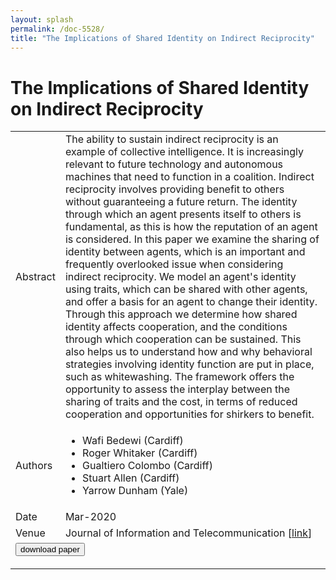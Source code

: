```yaml
---
layout: splash
permalink: /doc-5528/
title: "The Implications of Shared Identity on Indirect Reciprocity"
---
```


# The Implications of Shared Identity on Indirect Reciprocity

<table>
    <tbody>
    <tr>
        <td>Abstract</td>
        <td>The ability to sustain indirect reciprocity is an example of collective intelligence. It is increasingly relevant to future technology and autonomous machines that need to function in a coalition. Indirect reciprocity involves providing benefit to others without guaranteeing a future return. The identity through which an agent presents itself to others is fundamental, as this is how the reputation of an agent is considered. In this paper we examine the sharing of identity between agents, which is an important and frequently overlooked issue when considering indirect reciprocity. We model an agent's identity using traits, which can be shared with other agents, and offer a basis for an agent to change their identity. Through this approach we determine how shared identity affects cooperation, and the conditions through which cooperation can be sustained. This also helps us to understand how and why behavioral strategies involving identity function are put in place, such as whitewashing. The framework offers the opportunity to assess the interplay between the sharing of traits and the cost, in terms of reduced cooperation and opportunities for shirkers to benefit.</td>
    </tr>
    <tr>
        <td>Authors</td>
        <td>
            <ul>
                <li>Wafi Bedewi (Cardiff)</li>
                <li>Roger Whitaker (Cardiff)</li>
                <li>Gualtiero Colombo (Cardiff)</li>
                <li>Stuart Allen (Cardiff)</li>
                <li>Yarrow Dunham (Yale)</li>
            </ul>
        </td>
    </tr>
    <tr>
        <td>Date</td>
        <td>Mar-2020</td>
    </tr>
    <tr>
        <td>Venue</td>
        <td>Journal of Information and Telecommunication [<a href="https://www.tandfonline.com/doi/full/10.1080/24751839.2020.1741858">link</a>]</td>
    </tr>
        <tr>
            <td colspan="2">
                <form method="get" action="https://www.tandfonline.com/doi/full/10.1080/24751839.2020.1741858">
                    <button type="submit">download paper</button>
                </form>
            </td>
        </tr>
    </tbody>
</table>
